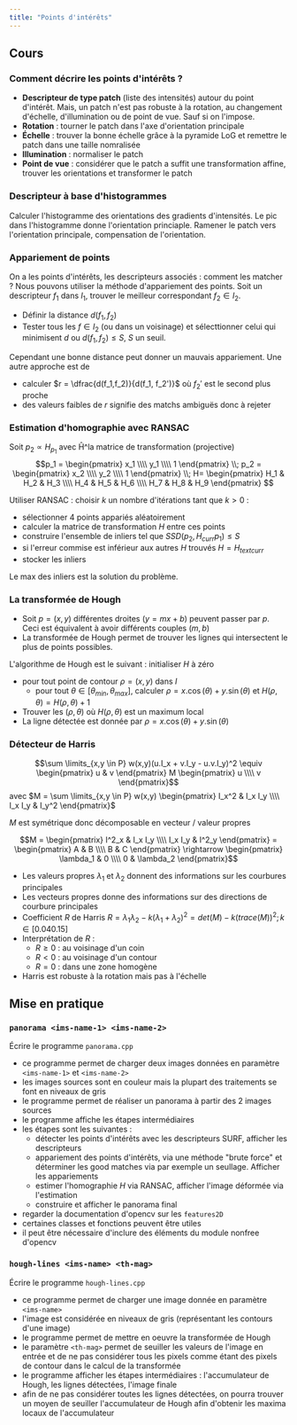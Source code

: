 ```yaml
---
title: "Points d'intérêts"
---
```


## Cours

### Comment décrire les points d'intérêts ?

+ **Descripteur de type patch** (liste des intensités) autour du point d'intérêt. Mais, un patch n'est pas robuste à la rotation, au changement d'échelle, d'illumination ou de point de vue. Sauf si on l'impose.
+ **Rotation** : tourner le patch dans l'axe d'orientation principale
+ **Échelle** : trouver la bonne échelle grâce à la pyramide LoG et remettre le patch dans une taille nomralisée
+ **Illumination** : normaliser le patch
+ **Point de vue** : considérer que le patch a suffit une transformation affine, trouver les orientations et transformer le patch

### Descripteur à base d'histogrammes

Calculer l'histogramme des orientations des gradients d'intensités. Le pic dans l'histogramme donne l'orientation princiaple. Ramener le patch vers l'orientation principale, compensation de l'orientation.

### Appariement de points

On a les points d'intérêts, les descripteurs associés : comment les matcher ? Nous pouvons utiliser la méthode d'appariement des points. Soit un descripteur $f_1$ dans $I_1$, trouver le meilleur correspondant $f_2 \in I_2$.

+ Définir la distance $d(f_1, f_2)$
+ Tester tous les $f \in I_2$ (ou dans un voisinage) et sélecttionner celui qui minimisent $d$ ou $d(f_1,f_2) \leq S$, $S$ un seuil.

Cependant une bonne distance peut donner un mauvais appariement. Une autre approche est de

+ calculer $r = \dfrac{d(f_1,f_2)}{d(f_1, f_2')}$ où $f_2'$ est le second plus proche
+ des valeurs faibles de $r$ signifie des matchs ambiguës donc à rejeter

### Estimation d'homographie avec RANSAC

Soit $p_2 \propto H_{p_1}$ avec Ĥ^la matrice de transformation (projective) $$p_1 = \begin{pmatrix} x_1 \\\\ y_1 \\\\ 1 \end{pmatrix} \\; p_2 = \begin{pmatrix} x_2 \\\\ y_2 \\\\ 1 \end{pmatrix} \\; H= \begin{pmatrix} H_1 & H_2 & H_3 \\\\ H_4 & H_5 & H_6 \\\\ H_7 & H_8 & H_9 \end{pmatrix} $$

Utiliser RANSAC : choisir $k$ un nombre d'itérations tant que $k > 0$ :

+ sélectionner 4 points appariés aléatoirement
+ calculer la matrice de transformation $H$ entre ces points
+ construire l'ensemble de inliers tel que $SSD(p_2, H_{curr}p_1) \leq S$
+ si l'erreur commise est inférieur aux autres $H$ trouvés $H=H_{textcurr}$
+ stocker les inliers

Le max des inliers est la solution du problème.

### La transformée de Hough

+ Soit $p = (x,y)$ différentes droites $(y=mx + b)$ peuvent passer par $p$. Ceci est équivalent à avoir différents couples $(m,b)$
+ La transformée de Hough permet de trouver les lignes qui intersectent le plus de points possibles.

L'algorithme de Hough est le suivant : initialiser $H$ à zéro

+ pour tout point de contour $\rho = (x,y)$ dans $I$
  + pour tout $\theta \in [\theta_{min}, \theta_{max}]$, calculer $\rho = x.\cos(\theta) + y.\sin(\theta)$ et $H(\rho, \theta) = H(\rho, \theta) + 1$
+ Trouver les $(\rho, \theta)$ où $H(\rho, \theta)$ est un maximum local
+ La ligne détectée est donnée par $\rho = x.\cos(\theta) + y.\sin(\theta)$

### Détecteur de Harris

$$\sum \limits_{x,y \in P} w(x,y)(u.I_x + v.I_y - u.v.I_y)^2 \equiv \begin{pmatrix} u & v \end{pmatrix} M \begin{pmatrix} u \\\\ v \end{pmatrix}$$ avec $M = \sum \limits_{x,y \in P} w(x,y) \begin{pmatrix} I_x^2 & I_x I_y \\\\ I_x I_y & I_y^2 \end{pmatrix}$

$M$ est symétrique donc décomposable en vecteur / valeur propres

$$M = \begin{pmatrix} I^2_x & I_x I_y \\\\ I_x I_y & I^2_y \end{pmatrix} = \begin{pmatrix} A & B \\\\ B & C \end{pmatrix} \rightarrow \begin{pmatrix} \lambda_1 & 0 \\\\ 0 & \lambda_2 \end{pmatrix}$$

+ Les valeurs propres $\lambda_1$ et $\lambda_2$ donnent des informations sur les courbures principales
+ Les vecteurs propres donne des informations sur des directions de courbure principales
+ Coefficient $R$ de Harris $R = \lambda_1\lambda_2 - k(\lambda_1 + \lambda_2)^2 = det(M) - k(trace(M))^2; k \in [0.04 0.15]$
+ Interprétation de $R$ :
  + $R \geq 0$ : au voisinage d'un coin
  + $R < 0$ : au voisinage d'un contour
  + $R = 0$ : dans une zone homogène
+ Harris est robuste à la rotation mais pas à l'échelle

## Mise en pratique

### `panorama <ims-name-1> <ims-name-2>`

Écrire le programme `panorama.cpp`

+ ce programme permet de charger deux images données en paramètre `<ims-name-1>` et `<ims-name-2>`
+ les images sources sont en couleur mais la plupart des traitements se font en niveaux de gris
+ le programme permet de réaliser un panorama à partir des 2 images sources
+ le programme affiche les étapes intermédiaires
+ les étapes sont les suivantes :
  + détecter les points d'intérêts avec les descripteurs SURF, afficher les descripteurs
  + appariement des points d'intérêts, via une méthode "brute force" et déterminer les good matches via par exemple un seullage. Afficher les appariements
  + estimer l'homographie $H$ via RANSAC, afficher l'image déformée via l'estimation
  + construire et afficher le panorama final
+ regarder la documentation d'opencv sur les `features2D`
+ certaines classes et fonctions peuvent être utiles
+ il peut être nécessaire d'inclure des éléments du module nonfree d'opencv

### `hough-lines <ims-name> <th-mag>`

Écrire le programme `hough-lines.cpp`

+ ce programme permet de charger une image donnée en paramètre `<ims-name>`
+ l'image est considérée en niveaux de gris (représentant les contours d'une image)
+ le programme permet de mettre en oeuvre la transformée de Hough
+ le paramètre `<th-mag>` permet de seuiller les valeurs de l'image en entrée et de ne pas considérer tous les pixels comme étant des pixels de contour dans le calcul de la transformée
+ le programme afficher les étapes intermédiaires : l'accumulateur de Hough, les lignes détectées, l'image finale
+ afin de ne pas considérer toutes les lignes détectées, on pourra trouver un moyen de seuiller l'accumulateur de Hough afin d'obtenir les maxima locaux de l'accumulateur
